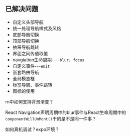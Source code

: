## 已解决问题
- 自定义头部导航
- 统一处理导航样式及风格
- 底部导航切换
- 顶部导航切换
- 抽屉导航跳转
- 界面之间传值取值
- navgiation生命周期----`blur`、`focus`
- 自定义事件---`emit`
- 嵌套路由导航
- 全局模态框
- 标签导航、事件跳转
- 图标的使用



rn中如何支持背景渐变？

React Navigation声明周期中的blur事件与React生命周期中的`componentWillUnMont()`干的是不是同一件事？

如何真机调试？expo环境？
